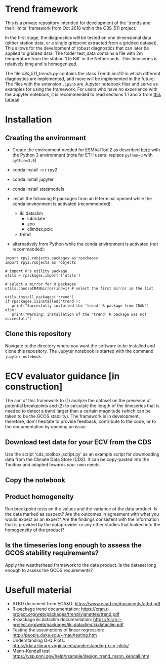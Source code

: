 # Trend framework

This is a private repository intended for development of the 'trends and their limits' framework from Oct 2018 within the C3S_511 project.

In the first stage, the diagnostics will be tested on one dimensional data (either station data, or a single gridpoint extracted from a gridded dataset). This allows for the development of robust diagnostics that can later be applied to gridded data. The folder test_data contains a file with 2m temperature from the station 'De Bilt' in the Netherlands. This timeseries is relatively long and is homogenized.

The file _c3s_511_trends.py_ contains the class TrendLims1D in which different diagnostics are implemented, and more will be implemented in the future. The files with the extension `.ipynb` are Jupyter notebook files and serve as examples for using the framework. For users who have no experience with the Jupyter notebook, it is recommended to read sections 1.1 and 3 from [this tutorial](https://jupyter-notebook-beginner-guide.readthedocs.io/en/latest/what_is_jupyter.html#notebook-document).

# Installation

## Creating the environment
 - Create the environment needed for ESMValTool2 as described [here](https://esmvaltool.readthedocs.io/en/version2_development/user_guide2/index.html#installing-esmvaltool) with the Python 3 environment (note for ETH users: replace `python=3` with `python=3.6`)
 - conda install -c r rpy2
 - conda install jupyter
 - conda install statsmodels
 - install the following R packages from an R terminal opened while the conda environment is activated (recommended):
    - iki.dataclim
      - lubridate
      - zoo
      - climdex.pcic
    - trend
    
 - alternatively from Python while the conda environment is activated (not recommended):
 ```
 import rpy2.robjects.packages as rpackages
 import rpy2.robjects as robjects

 # import R's utility package
 utils = rpackages.importr('utils')

 # select a mirror for R packages
 utils.chooseCRANmirror(ind=1) # select the first mirror in the list

 utils.install_packages('trend')
 if rpackages.isinstalled('trend'):
    print("Succesfully installed the 'trend' R package from CRAN")
 else:
    print("Warning: installation of the 'trend' R package was not succesfull")
 ```
## Clone this repository
Navigate to the directory where you want the software to be installed and clone this repository. The Jupyter notebook is started with the command `jupyter-notebook`.

# ECV evaluator guidance [in construction]
The aim of this framework to (1) analyze the dataset on the presence of potential breakpoints and (2) to calculate the length of the timeseries that is needed to detect a trend larger than a certain magnitude (which can be taken to be the GCOS stability). The framework is in development, therefore, don't hesitate to provide feedback, contribute to the code, or to the documentation by opening an issue.

## Download test data for your ECV from the CDS
Use the script 'cds_toolbox_script.py' as an example script for downloading data from the Climate Data Store (CDS). It can be copy-pasted into the Toolbox and adapted towards your own needs.

## Copy the notebook

## Product homogeneity
Run breakpoint tests on the values and the variance of the data product. Is the data marked as suspect? Are the outcomes in agreement with what you would expect as an expert? Are the findings consistent with the information that is provided by the dataprovider or any other studies that looked into the homogeneity of the product?

## Is the timeseries long enough to assess the GCOS stability requirements?
Apply the weatherhead framework to the data product. Is the dataset long enough to assess the GCOS requirements?

# Usefull material
- ATBD document from ECA&D: https://www.ecad.eu/documents/atbd.pdf
- R-package trend documentation: https://cran.r-project.org/web/packages/trend/vignettes/trend.pdf
- R-package iki.dataclim documentation: https://cran.r-project.org/web/packages/iki.dataclim/iki.dataclim.pdf
- Testing the assumptions of linear regression: http://people.duke.edu/~rnau/testing.htm
- Understanding Q-Q Plots: https://data.library.virginia.edu/understanding-q-q-plots/
- Mann-Kendall test  https://vsp.pnnl.gov/help/vsample/design_trend_mann_kendall.htm
